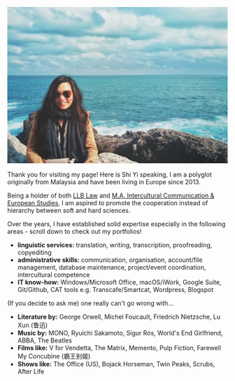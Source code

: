 ![](me.JPG)

Thank you for visiting my page! Here is Shi Yi speaking, I am a polyglot originally from Malaysia and have been living in Europe since 2013.

Being a holder of both [LLB Law](https://www.bristol.ac.uk/study/undergraduate/2022/law/llb-law/) and [M.A. Intercultural Communication & European Studies](https://www.hs-fulda.de/en/studies/departments/social-and-cultural-sciences/future-students/study-programmes/intercultural-communication-and-european-studies-ma), I am aspired to promote the cooperation instead of hierarchy between soft and hard sciences.

Over the years, I have established solid expertise especially in the following areas - scroll down to check out my portfolios!
- **linguistic services:** translation, writing, transcription, proofreading, copyediting
- **administrative skills:** communication, organisation, account/file management, database maintenance, project/event coordination, intercultural competence
- **IT know-how:** Windows/Microsoft Office, macOS/iWork, Google Suite, Git/Github, CAT tools e.g. Transcafe/Smartcat, Wordpress, Blogspot

(If you decide to ask me) one really can't go wrong with...
- **Literature by:** George Orwell, Michel Foucault, Friedrich Nietzsche, Lu Xun (鲁迅)
- **Music by:** MONO, Ryuichi Sakamoto, Sigur Rós, World's End Girlfriend, ABBA, The Beatles
- **Films like:** V for Vendetta, The Matrix, Memento, Pulp Fiction, Farewell My Concubine (霸王别姬)
- **Shows like:** The Office (US), Bojack Horseman, Twin Peaks, Scrubs, After Life
